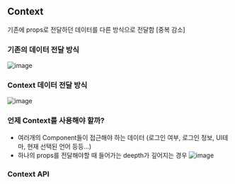 ## Context
기존에 props로 전달하던 데이터를 다른 방식으로 전달함 [중복 감소]

### 기존의 데이터 전달 방식
![image](https://user-images.githubusercontent.com/88424067/193982139-227d4beb-cb40-4c95-9b99-19f5892a2f37.png)

### Context 데이터 전달 방식
![image](https://user-images.githubusercontent.com/88424067/193982175-220d6acb-ca70-40eb-8820-70b24d8d93e5.png)

### 언제 Context를 사용해야 할까?
- 여러개의 Component들이 접근해야 하는 데이터 (로그인 여부, 로그인 정보, UI테마, 현재 선택된 언어 등등...)
- 하나의 props를 전달해야할 때 들어가는 deepth가 깊어지는 경우
![image](https://user-images.githubusercontent.com/88424067/193982846-5aab8be7-40ad-4ca4-a94a-b212c704f64a.png)

### Context API

